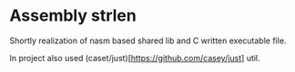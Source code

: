 # Assembly strlen 

Shortly realization of nasm based shared lib and C written executable file.

In project also used (caset/just)[https://github.com/casey/just] util.
